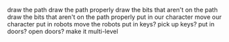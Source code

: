 draw the path
draw the path properly
draw the bits that aren't on the path
draw the bits that aren't on the path properly
put in our character
move our character
put in robots
move the robots
put in keys?
pick up keys?
put in doors?
open doors?
make it multi-level
